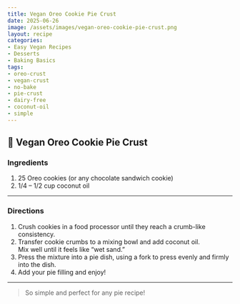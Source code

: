 ```yaml
---
title: Vegan Oreo Cookie Pie Crust
date: 2025-06-26
image: /assets/images/vegan-oreo-cookie-pie-crust.png
layout: recipe
categories:
- Easy Vegan Recipes
- Desserts
- Baking Basics
tags:
- oreo-crust
- vegan-crust
- no-bake
- pie-crust
- dairy-free
- coconut-oil
- simple
---
```


## 🥧 Vegan Oreo Cookie Pie Crust


### Ingredients

1. 25 Oreo cookies (or any chocolate sandwich cookie)  
2. 1/4 – 1/2 cup coconut oil  

---

### Directions

1. Crush cookies in a food processor until they reach a crumb-like consistency.  
2. Transfer cookie crumbs to a mixing bowl and add coconut oil.  
   Mix well until it feels like “wet sand.”  
3. Press the mixture into a pie dish, using a fork to press evenly and firmly into the dish.  
4. Add your pie filling and enjoy!

---

> So simple and perfect for any pie recipe!

